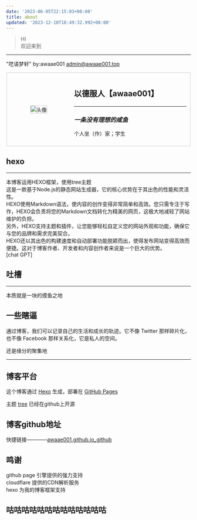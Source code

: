 ```yaml
---
date: '2023-06-05T22:15:03+08:00'
title: about
updated: '2023-12-10T18:49:32.992+08:00'
---
```

> HI<br>欢迎来到

---

"呓语梦轩" by:awaae001 <admin@awaae001.top>

<!DOCTYPE html>

<html>
<head>
    <style>
        .card {
            display: flex;
            border: 1px solid #ccc;
            width: 500px;
            margin: 0 auto;
        }
        .avatar {
            display: flex;
            justify-content: center; /* 水平居中对齐 */
            align-items: center; /* 垂直居中对齐 */
            flex: 1;
            padding: 10px;
        }
        .info {
            flex: 2;
            padding: 10px;
        }
        img {
            max-width: 100px;
            max-height: 100px;
            border: 1px solid #ccc;
        }
    </style>
</head>
<body>
    <div class="card">
        <div class="avatar">
            <img src="https://tuchuang-awaae001.oss-cn-hongkong.aliyuncs.com/
web ico/web.jpg" alt="头像">
        </div>
        <div class="info">
            <h2>以德服人【awaae001】<hr>
            <h3><em>一条没有理想的咸鱼</em></h3>
            <p>个人坐（作）家；学生</p>
        </div>
    </div>
</body>
</html>

## hexo

---

本博客运用HEXO框架，使用tree主题<br>
这是一款基于Node.js的静态网站生成器，它的核心优势在于其出色的性能和灵活性。<br>
HEXO使用Markdown语法，使内容的创作变得非常简单和高效。您只需专注于写作，HEXO会负责将您的Markdown文档转化为精美的网页，这极大地减轻了网站维护的负担。<br>
另外，HEXO支持主题和插件，让您能够轻松自定义您的网站外观和功能，确保它与您的品牌和需求完美契合。<br>
HEXO还以其出色的构建速度和自动部署功能脱颖而出，使得发布网站变得高效而便捷。这对于博客作者、开发者和内容创作者来说是一个巨大的优势。<br>
[chat GPT]

## 吐槽

---

本质就是一块的摸鱼之地<br>

## 一些瞎逼

通过博客，我们可以记录自己的生活和成长的轨迹。它不像 Twitter 那样碎片化，也不像 Facebook 那样关系化，它是私人的空间。

还是缘分的聚集地

---

## 博客平台

这个博客通过 [Hexo](https://hexo.io/) 生成，部署在 [GitHub Pages](https://pages.github.com/)

主题 [tree](https://github.com/wujun234/hexo-theme-tree) 已经在github上开源

## 博客github地址

快捷链接————[awaae001.github.io_github](https://github.com/awaae001/awaae001.github.io)<br>

## 鸣谢

github page 引擎提供的强力支持<br>
cloudflare 提供的CDN解析服务<br>
hexo 为我的博客框架支持<br>


## 咕咕咕咕咕咕咕咕咕咕咕咕咕
